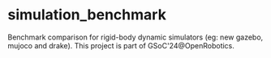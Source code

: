 # simulation_benchmark
Benchmark comparison for rigid-body dynamic simulators (eg: new gazebo, mujoco and drake). This project is part of GSoC'24@OpenRobotics.
